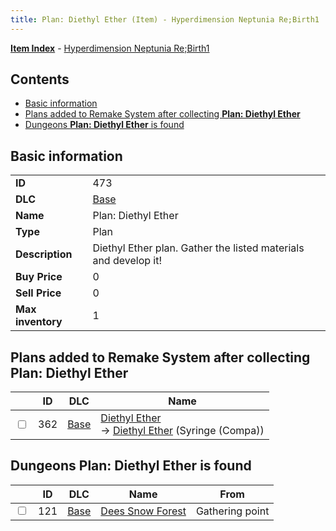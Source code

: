 ```yaml
---
title: Plan: Diethyl Ether (Item) - Hyperdimension Neptunia Re;Birth1
---
```


[**Item Index**](/neptunia/rb1/item/index.html) - [Hyperdimension Neptunia Re;Birth1](/neptunia/rb1)

## Contents

- [Basic information](#basic-information)
- [Plans added to Remake System after collecting **Plan: Diethyl Ether**](#plans-added-to-remake-system-after-collecting-plan-diethyl-ether)
- [Dungeons **Plan: Diethyl Ether** is found](#dungeons-plan-diethyl-ether-is-found)
## Basic information

|   |   |
| -- | -- |
| **ID** | 473 |
| **DLC** | [Base](/neptunia/rb1/dlc/1-base.html) |
| **Name** | Plan: Diethyl Ether |
| **Type** | Plan |
| **Description** | Diethyl Ether plan. Gather the listed materials and develop it! |
| **Buy Price** | 0 |
| **Sell Price** | 0 |
| **Max inventory** | 1 |


## Plans added to Remake System after collecting **Plan: Diethyl Ether**

|    | ID | DLC | Name |
| -- | -- | --- | ---- |
| <input type="checkbox" id="rb1-remake-1-362" class="trackbox" /> | 362 | [Base](/neptunia/rb1/dlc/1-base.html) | [Diethyl Ether](/neptunia/rb1/remake/1-362-diethyl-ether.html)<br /> → [Diethyl Ether](/neptunia/rb1/item/1-2340-diethyl-ether.html) (Syringe (Compa)) |


## Dungeons **Plan: Diethyl Ether** is found

|    | ID | DLC | Name | From |
| -- | -- | --- | ---- | ---- |
| <input type="checkbox" id="rb1-dungeon-1-121" class="trackbox" /> | 121 | [Base](/neptunia/rb1/dlc/1-base.html) | [Dees Snow Forest](/neptunia/rb1/dungeon/1-121-dees-snow-forest.html) | Gathering point |

